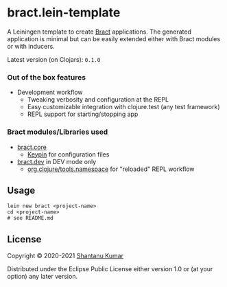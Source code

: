 # bract.lein-template

A Leiningen template to create [Bract](https://bract.github.io) applications. The generated
application is minimal but can be easily extended either with Bract modules or with inducers.


Latest version (on Clojars): `0.1.0`


### Out of the box features

- Development workflow
  - Tweaking verbosity and configuration at the REPL
  - Easy customizable integration with clojure.test (any test framework)
  - REPL support for starting/stopping app


### Bract modules/Libraries used

- [bract.core](https://github.com/bract/bract.core)
  - [Keypin](https://github.com/kumarshantanu/keypin) for configuration files
- [bract.dev](https://github.com/bract/bract.dev) in DEV mode only
  - [org.clojure/tools.namespace](https://github.com/clojure/tools.namespace) for "reloaded" REPL workflow


## Usage

```shell
lein new bract <project-name>
cd <project-name>
# see README.md
```


## License

Copyright © 2020-2021 [Shantanu Kumar](https://github.com/kumarshantanu)

Distributed under the Eclipse Public License either version 1.0 or (at
your option) any later version.
